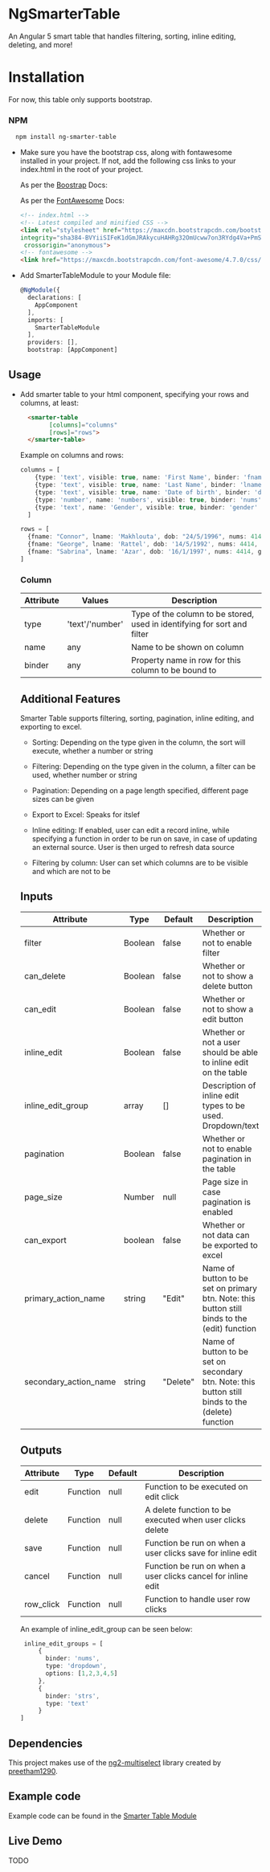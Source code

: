 # NgSmarterTable

An Angular 5 smart table that handles filtering, sorting, inline editing, deleting, and more!

# Installation

For now, this table only supports bootstrap.

### NPM
```sh
  npm install ng-smarter-table
```
 
* Make sure you have the bootstrap css, along with fontawesome installed in your project.
If not, add the following css links to your index.html in the root of your project.

  As per the [Boostrap](https://getbootstrap.com/docs/3.3/getting-started/) Docs:
  
  As per the [FontAwesome](https://fontawesome.com/get-started/web-fonts-with-css) Docs:

  ```html
  <!-- index.html -->
  <!-- Latest compiled and minified CSS -->
  <link rel="stylesheet" href="https://maxcdn.bootstrapcdn.com/bootstrap/3.3.7/css/bootstrap.min.css" 
  integrity="sha384-BVYiiSIFeK1dGmJRAkycuHAHRg32OmUcww7on3RYdg4Va+PmSTsz/K68vbdEjh4u"
   crossorigin="anonymous">
  <!-- fontawesome -->
  <link href="https://maxcdn.bootstrapcdn.com/font-awesome/4.7.0/css/font-awesome.min.css" rel="stylesheet">
  ```
* Add SmarterTableModule to your Module file:
  ```typescript
  @NgModule({
    declarations: [
      AppComponent
    ],
    imports: [
      SmarterTableModule
    ],
    providers: [],
    bootstrap: [AppComponent]
  ```

## Usage

* Add smarter table to your html component, specifying your rows and columns, at least:

  ```html
    <smarter-table
          [columns]="columns"
          [rows]="rows">
    </smarter-table>
  ```
  Example on columns and rows:
  
  ```typescript
  columns = [
      {type: 'text', visible: true, name: 'First Name', binder: 'fname' },
      {type: 'text', visible: true, name: 'Last Name', binder: 'lname' },
      {type: 'text', visible: true, name: 'Date of birth', binder: 'dob' },
      {type: 'number', name: 'numbers', visible: true, binder: 'nums' },
      {type: 'text', name: 'Gender', visible: true, binder: 'gender' },
    ]
  
  rows = [
    {fname: "Connor", lname: 'Makhlouta', dob: "24/5/1996", nums: 414, gender: "male"},
    {fname: "George", lname: 'Rattel', dob: '14/5/1992', nums: 4414, gender: "male"},
    {fname: "Sabrina", lname: 'Azar', dob: '16/1/1997', nums: 4414, gender: "female"},
  ]

  ```
  
  ### Column
  
  | Attribute   |   Values | Description    
  | --- | --- | --- |
  | type | 'text'/'number' | Type of the column to be stored, used in identifying for sort and filter
  | name | any | Name to be shown on column
  | binder | any | Property name in row for this column to be bound to
  
  ## Additional Features
  
  Smarter Table supports filtering, sorting, pagination, inline editing, and exporting to excel.
  
  * Sorting:
    Depending on the type given in the column, the sort will execute, whether a number or string
  
  * Filtering:
    Depending on the type given in the column, a filter can be used, whether number or string
   
  * Pagination:
    Depending on a page length specified, different page sizes can be given
  
  * Export to Excel:
    Speaks for itslef
    
  * Inline editing: 
    If enabled, user can edit a record inline, while specifying a function in order to be run on save, in case of updating an external source. 
    User is then urged to refresh data source
    
  * Filtering by column: 
      User can set which columns are to be visible and which are not to be  
  
  ## Inputs
  
  | Attribute   | Type  | Default | Description      
    | --- | --- | --- | --- |
    | filter | Boolean | false | Whether or not to enable filter
    | can_delete | Boolean | false | Whether or not to show a delete button 
    | can_edit | Boolean | false | Whether or not to show a edit button 
    | inline_edit | Boolean | false | Whether or not a user should be able to inline edit on the table
    | inline_edit_group | array | [] | Description of inline edit types to be used. Dropdown/text
    | pagination | Boolean | false | Whether or not to enable pagination in the table
    | page_size | Number | null | Page size in case pagination is enabled
    | can_export | boolean | false | Whether or not data can be exported to excel
    | primary_action_name | string | "Edit"| Name of button to be set on primary btn. Note: this button still binds to the (edit) function
    | secondary_action_name | string | "Delete"| Name of button to be set on secondary btn. Note: this button still binds to the (delete) function  |

  ## Outputs
  
  | Attribute   | Type  | Default | Description  |    
    | --- | --- | --- | --- |
    | edit | Function | null | Function to be executed on edit click 
    | delete | Function | null | A delete function to be executed when user clicks delete 
    | save | Function | null | Function be run on when a user clicks save for inline edit
    | cancel | Function | null | Function be run on when a user clicks cancel for inline edit
    | row_click | Function | null | Function to handle user row clicks

   An example of inline_edit_group can be seen below:
   ```typescript
    inline_edit_groups = [
        {
          binder: 'nums',
          type: 'dropdown',
          options: [1,2,3,4,5]
        },
        {
          binder: 'strs',
          type: 'text'
        }
  ]
  
   ```
    
## Dependencies
   
   This project makes use of the [ng2-multiselect](https://www.npmjs.com/package/ng2-multiselect) library created by [preetham1290](https://www.npmjs.com/~preetham1290).
    
## Example code
Example code can be found in the [Smarter Table Module](https://github.com/connormakh/ng-smarter-table/tree/master/src/app/modules/smarter-table)    

## Live Demo
TODO


